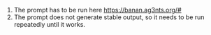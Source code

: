 1. The prompt has to be run here https://banan.ag3nts.org/#
2. The prompt does not generate stable output, so it needs to be run repeatedly until it works.